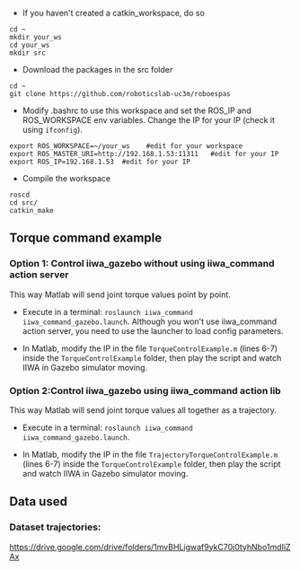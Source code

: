 - If you haven't created a catkin_workspace, do so
```
cd ~
mkdir your_ws
cd your_ws
mkdir src
```
- Download the packages in the src folder
```
cd ~
git clone https://github.com/roboticslab-uc3m/roboespas
```

- Modify .bashrc to use this workspace and set the ROS_IP and ROS_WORKSPACE env variables. Change the IP for your IP (check it using ```ifconfig```).
```
export ROS_WORKSPACE=~/your_ws    #edit for your workspace
export ROS_MASTER_URI=http://192.168.1.53:11311   #edit for your IP
export ROS_IP=192.168.1.53  #edit for your IP
```
- Compile the workspace
```
roscd
cd src/
catkin_make
```
## Torque command example
### Option 1: Control iiwa_gazebo without using iiwa_command action server
This way Matlab will send joint torque values point by point.
- Execute in a terminal: ```roslaunch iiwa_command iiwa_command_gazebo.launch```. Although you won't use iiwa_command action server, you need to use the launcher to load config parameters.

- In Matlab, modify the IP in the file ```TorqueControlExample.m``` (lines 6-7) inside the ```TorqueControlExample``` folder, then play the script and watch IIWA in Gazebo simulator moving.

### Option 2:Control iiwa_gazebo using iiwa_command action lib
This way Matlab will send joint torque values all together as a trajectory.
- Execute in a terminal: ```roslaunch iiwa_command iiwa_command_gazebo.launch```.

- In Matlab, modify the IP in the file ```TrajectoryTorqueControlExample.m``` (lines 6-7) inside the ```TorqueControlExample``` folder, then play the script and watch IIWA in Gazebo simulator moving.


## Data used
### Dataset trajectories:
https://drive.google.com/drive/folders/1mvBHLigwaf9ykC70j0tyhNbo1mdIiZAx

